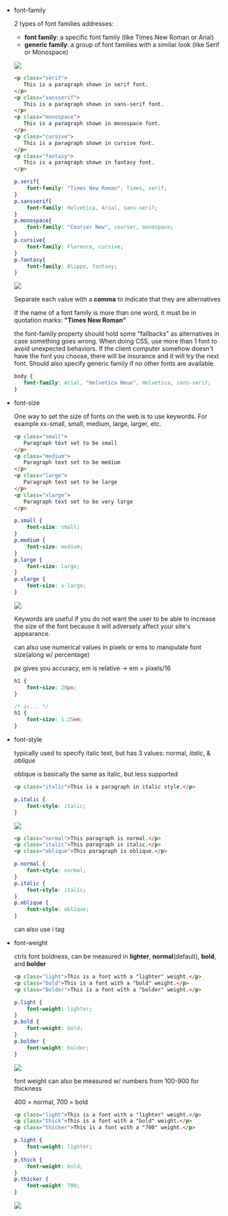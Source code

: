 -   font-family
    
    2 types of font families addresses:
    
    -   **font family**: a specific font family (like Times New Roman or Arial)
    -   **generic family**: a group of font families with a similar look (like Serif or Monospace)
    
    ![](https://s3.us-west-2.amazonaws.com/secure.notion-static.com/1b89161d-7509-4604-87d7-c0be24a826af/Untitled.png?X-Amz-Algorithm=AWS4-HMAC-SHA256&X-Amz-Credential=AKIAT73L2G45O3KS52Y5%2F20210307%2Fus-west-2%2Fs3%2Faws4_request&X-Amz-Date=20210307T223457Z&X-Amz-Expires=86400&X-Amz-Signature=decb0baffedfdeafd4290fa654739ea002612e24dced64eebda57909cca095b2&X-Amz-SignedHeaders=host&response-content-disposition=filename%20%3D%22Untitled.png%22)
    
    ```html
    <p class="serif">
       This is a paragraph shown in serif font.
    </p>
    <p class="sansserif">
       This is a paragraph shown in sans-serif font.
    </p> 
    <p class="monospace">
       This is a paragraph shown in monospace font.
    </p> 
    <p class="cursive">
       This is a paragraph shown in cursive font.
    </p> 
    <p class="fantasy">
       This is a paragraph shown in fantasy font.
    </p>
    ```
    
    ```css
    p.serif{
    	font-family: "Times New Roman", Times, serif;
    }
    p.sansserif{
    	font-family: Helvetica, Arial, sans-serif;
    }
    p.monospace{
    	font-family: "Courier New", courier, monospace;
    }
    p.cursive{
    	font-family: Florence, cursive;
    }
    p.fantasy{
    	font-family: Blippo, fantasy;
    }
    ```
    
    ![](https://s3.us-west-2.amazonaws.com/secure.notion-static.com/2895ba28-944d-4fae-becd-3bcbefe270a4/Untitled.png?X-Amz-Algorithm=AWS4-HMAC-SHA256&X-Amz-Credential=AKIAT73L2G45O3KS52Y5%2F20210307%2Fus-west-2%2Fs3%2Faws4_request&X-Amz-Date=20210307T223652Z&X-Amz-Expires=86400&X-Amz-Signature=747e6cde6f8c0a4e18cfe16888e76a361fc203bd8eaab26e90d73197848d9d5f&X-Amz-SignedHeaders=host&response-content-disposition=filename%20%3D%22Untitled.png%22)
    
    Separate each value with a **comma** to indicate that they are alternatives
    
    If the name of a font family is more than one word, it must be in quotation marks: **"Times New Roman"**
    
    the font-family property should hold some "fallbacks" as alternatives in case something goes wrong. When doing CSS, use more than 1 font to avoid unexpected behaviors. If the client computer somehow doesn't have the font you choose, there will be insurance and it will try the next font. Should also specify generic family if no other fonts are available.
    
    ```css
    body {
       font-family: Arial, "Helvetica Neue", Helvetica, sans-serif;
    } 
    ```
    
-   font-size
    
    One way to set the size of fonts on the web is to use keywords. For example xx-small, small, medium, large, larger, etc.
    
    ```html
    <p class="small">
       Paragraph text set to be small
    </p>
    <p class="medium">
       Paragraph text set to be medium
    </p>
    <p class="large">
       Paragraph text set to be large
    </p>
    <p class="xlarge">
       Paragraph text set to be very large
    </p>
    ```
    
    ```css
    p.small {
    	font-size: small;
    }
    p.medium {
    	font-size: medium;
    }
    p.large {
    	font-size: large;
    }
    p.xlarge {
    	font-size: x-large;
    }
    ```
    
    ![](https://s3.us-west-2.amazonaws.com/secure.notion-static.com/9a4d38c0-66ff-45ac-9eb7-cfe26aba7ef9/Untitled.png?X-Amz-Algorithm=AWS4-HMAC-SHA256&X-Amz-Credential=AKIAT73L2G45O3KS52Y5%2F20210307%2Fus-west-2%2Fs3%2Faws4_request&X-Amz-Date=20210307T223714Z&X-Amz-Expires=86400&X-Amz-Signature=faf5f6a142c2c0f6213a3f58fdf20d4ae98cc5015e174aa46b3070d5f8ab6e5f&X-Amz-SignedHeaders=host&response-content-disposition=filename%20%3D%22Untitled.png%22)
    
    Keywords are useful if you do not want the user to be able to increase the size of the font because it will adversely affect your site's appearance.
    
    can also use numerical values in pixels or ems to manipulate font size(along w/ percentage)
    
    px gives you accuracy, em is relative → em = pixels/16
    
    ```css
    h1 {
    	font-size: 20px;
    }
    ```
    
    ```css
    /* or... */
    h1 {
    	font-size: 1.25em;
    }
    ```
    
-   font-style
    
    typically used to specify italic text, but has 3 values: normal, _italic_, & _oblique_
    
    oblique is basically the same as italic, but less supported
    
    ```html
    <p class="italic">This is a paragraph in italic style.</p>
    ```
    
    ```css
    p.italic {
    	font-style: italic;
    }
    ```
    
    ![](https://s3.us-west-2.amazonaws.com/secure.notion-static.com/706ae998-8ccc-40cc-aa48-b5432d92582b/Untitled.png?X-Amz-Algorithm=AWS4-HMAC-SHA256&X-Amz-Credential=AKIAT73L2G45O3KS52Y5%2F20210307%2Fus-west-2%2Fs3%2Faws4_request&X-Amz-Date=20210307T223736Z&X-Amz-Expires=86400&X-Amz-Signature=24918682003d27520f9e402e41ab539810b8c0a7790cb7f9ae5a4ed5e88dace6&X-Amz-SignedHeaders=host&response-content-disposition=filename%20%3D%22Untitled.png%22)
    
    ```html
    <p class="normal">This paragraph is normal.</p>
    <p class="italic">This paragraph is italic.</p>
    <p class="oblique">This paragraph is oblique.</p>
    ```
    
    ```css
    p.normal {
    	font-style: normal;
    }
    p.italic {
    	font-style: italic;
    }
    p.oblique {
    	font-style: oblique;
    }
    ```
    
    can also use i tag
    
-   font-weight
    
    ctrls font boldness, can be measured in **lighter**, **normal**(default), **bold**, and **bolder**
    
    ```html
    <p class="light">This is a font with a "lighter" weight.</p>
    <p class="bold">This is a font with a "bold" weight.</p>
    <p class="bolder">This is a font with a "bolder" weight.</p>
    ```
    
    ```css
    p.light {
    	font-weight: lighter;
    }
    p.bold {
    	font-weight: bold;
    }
    p.bolder {
    	font-weight: bolder;
    }
    ```
    
    ![](https://s3.us-west-2.amazonaws.com/secure.notion-static.com/2267a4a5-65a6-4f6f-9744-e5bc3b949c4b/Untitled.png?X-Amz-Algorithm=AWS4-HMAC-SHA256&X-Amz-Credential=AKIAT73L2G45O3KS52Y5%2F20210307%2Fus-west-2%2Fs3%2Faws4_request&X-Amz-Date=20210307T223823Z&X-Amz-Expires=86400&X-Amz-Signature=bc08606bb67decce7d7e90b182c3820b6001b91d59963dec5cfe02ebce3876d8&X-Amz-SignedHeaders=host&response-content-disposition=filename%20%3D%22Untitled.png%22)
    
    font weight can also be measured w/ numbers from 100-900 for thickness
    
    400 = normal, 700 = bold
    
    ```html
    <p class="light">This is a font with a "lighter" weight.</p>
    <p class="thick">This is a font with a "bold" weight.</p>
    <p class="thicker">This is a font with a "700" weight.</p>
    ```
    
    ```css
    p.light {
    	font-weight: lighter;
    }
    p.thick {
    	font-weight: bold;
    }
    p.thicker {
    	font-weight: 700;
    }
    ```
    
    ![](https://s3.us-west-2.amazonaws.com/secure.notion-static.com/7cebd6fe-5968-4cfe-91b5-2b92a38e45c9/Untitled.png?X-Amz-Algorithm=AWS4-HMAC-SHA256&X-Amz-Credential=AKIAT73L2G45O3KS52Y5%2F20210307%2Fus-west-2%2Fs3%2Faws4_request&X-Amz-Date=20210307T223836Z&X-Amz-Expires=86400&X-Amz-Signature=59a99c10338d1db84e69bfd4267433c95ad718ef9adb6c5ea210334c4b1ed111&X-Amz-SignedHeaders=host&response-content-disposition=filename%20%3D%22Untitled.png%22)